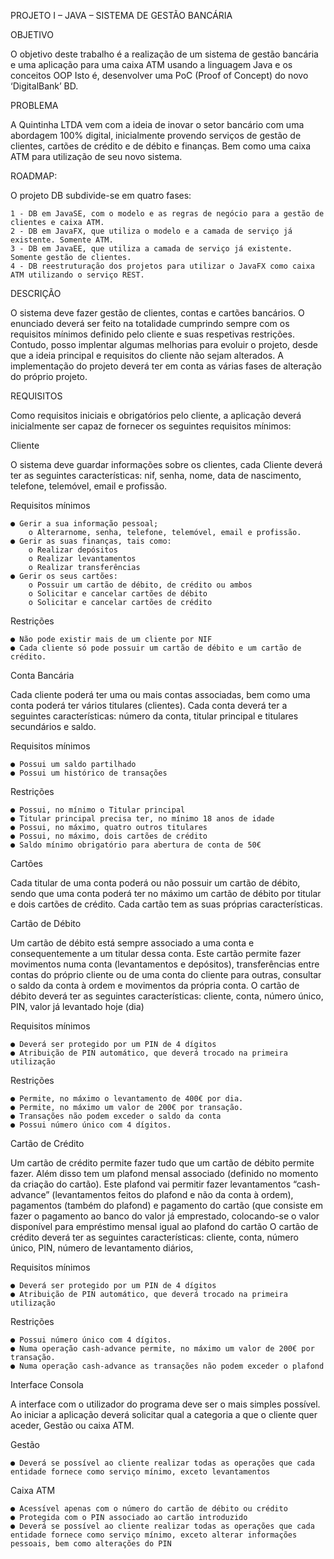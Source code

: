 PROJETO I – JAVA – SISTEMA DE GESTÃO BANCÁRIA

OBJETIVO

O objetivo deste trabalho é a realização de um sistema de gestão bancária e uma aplicação para uma caixa ATM usando a linguagem Java e os conceitos OOP Isto é, desenvolver uma PoC (Proof of Concept) do novo ‘DigitalBank’ BD.

PROBLEMA

A Quintinha LTDA vem com a ideia de inovar o setor bancário com uma abordagem 100% digital, inicialmente provendo serviços de gestão de clientes, cartões de crédito e de débito e finanças.
Bem como uma caixa ATM para utilização de seu novo sistema.

ROADMAP:


O projeto DB subdivide-se em quatro fases:


	1 - DB em JavaSE, com o modelo e as regras de negócio para a gestão de clientes e caixa ATM.
	2 - DB em JavaFX, que utiliza o modelo e a camada de serviço já existente. Somente ATM.
	3 - DB em JavaEE, que utiliza a camada de serviço já existente. Somente gestão de clientes.
	4 - DB reestruturação dos projetos para utilizar o JavaFX como caixa ATM utilizando o serviço REST.


DESCRIÇÃO

O sistema deve fazer gestão de clientes, contas e cartões bancários.
O enunciado deverá ser feito na totalidade cumprindo sempre com os requisitos mínimos definido pelo cliente e suas respetivas restrições. Contudo, posso implentar algumas melhorias para evoluir o projeto, desde que a ideia principal e requisitos do cliente não sejam alterados.
A implementação do projeto deverá ter em conta as várias fases de alteração do próprio projeto.

REQUISITOS

Como requisitos iniciais e obrigatórios pelo cliente, a aplicação deverá inicialmente ser capaz de fornecer os seguintes requisitos mínimos:

Cliente

O sistema deve guardar informações sobre os clientes, cada Cliente deverá ter as seguintes características: nif, senha, nome, data de nascimento, telefone, telemóvel, email e profissão.

Requisitos mínimos


	● Gerir a sua informação pessoal;
		o Alterarnome, senha, telefone, telemóvel, email e profissão.
	● Gerir as suas finanças, tais como: 
		o Realizar depósitos
		o Realizar levantamentos
		o Realizar transferências
	● Gerir os seus cartões:
		o Possuir um cartão de débito, de crédito ou ambos 
		o Solicitar e cancelar cartões de débito
		o Solicitar e cancelar cartões de crédito

Restrições


	● Não pode existir mais de um cliente por NIF
	● Cada cliente só pode possuir um cartão de débito e um cartão de crédito.


Conta Bancária


Cada cliente poderá ter uma ou mais contas associadas, bem como uma conta poderá ter vários titulares (clientes). Cada conta deverá ter a seguintes características: número da conta, titular principal e titulares secundários e saldo.

Requisitos mínimos


	● Possui um saldo partilhado
	● Possui um histórico de transações

Restrições


	● Possui, no mínimo o Titular principal
	● Titular principal precisa ter, no mínimo 18 anos de idade
	● Possui, no máximo, quatro outros titulares
	● Possui, no máximo, dois cartões de crédito
	● Saldo mínimo obrigatório para abertura de conta de 50€


Cartões


Cada titular de uma conta poderá ou não possuir um cartão de débito, sendo que uma conta poderá ter no máximo um cartão de débito por titular e dois cartões de crédito.
Cada cartão tem as suas próprias características.


Cartão de Débito


Um cartão de débito está sempre associado a uma conta e consequentemente a um titular dessa conta. Este cartão permite fazer movimentos numa conta (levantamentos e depósitos), transferências entre contas do próprio cliente ou de uma conta do cliente para outras, consultar o saldo da conta à ordem e movimentos da própria conta. O cartão de débito deverá ter as seguintes características: cliente, conta, número único, PIN, valor já levantado hoje (dia)

Requisitos mínimos


	● Deverá ser protegido por um PIN de 4 dígitos
	● Atribuição de PIN automático, que deverá trocado na primeira utilização

Restrições


	● Permite, no máximo o levantamento de 400€ por dia.
	● Permite, no máximo um valor de 200€ por transação.
	● Transações não podem exceder o saldo da conta
	● Possui número único com 4 dígitos.



Cartão de Crédito


Um cartão de crédito permite fazer tudo que um cartão de débito permite fazer.
Além disso tem um plafond mensal associado (definido no momento da criação do cartão). Este plafond vai permitir fazer levantamentos “cash-advance” (levantamentos feitos do plafond e não da conta à ordem), pagamentos (também do plafond) e pagamento do cartão (que consiste em fazer o pagamento ao banco do valor já emprestado, colocando-se o valor disponível para empréstimo mensal igual ao plafond do cartão O cartão de crédito deverá ter as seguintes características: cliente, conta, número único, PIN, número de levantamento diários,

Requisitos mínimos


	● Deverá ser protegido por um PIN de 4 dígitos
	● Atribuição de PIN automático, que deverá trocado na primeira utilização

Restrições


	● Possui número único com 4 dígitos.
	● Numa operação cash-advance permite, no máximo um valor de 200€ por transação.
	● Numa operação cash-advance as transações não podem exceder o plafond



Interface Consola


A interface com o utilizador do programa deve ser o mais simples possível. Ao iniciar a aplicação deverá solicitar qual a categoria a que o cliente quer aceder, Gestão ou caixa ATM.

Gestão


	● Deverá se possível ao cliente realizar todas as operações que cada entidade fornece como serviço mínimo, exceto levantamentos


Caixa ATM


	● Acessível apenas com o número do cartão de débito ou crédito
	● Protegida com o PIN associado ao cartão introduzido
	● Deverá se possível ao cliente realizar todas as operações que cada entidade fornece como serviço mínimo, exceto alterar informações pessoais, bem como alterações do PIN
